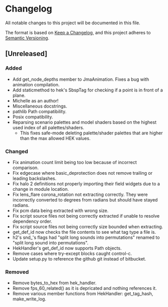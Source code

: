 # Changelog
All notable changes to this project will be documented in this file.

The format is based on [Keep a Changelog](https://keepachangelog.com/en/1.0.0/),
and this project adheres to [Semantic Versioning](https://semver.org/spec/v2.0.0.html).

## [Unreleased]
### Added
 - Add get_node_depths member to JmaAnimation. Fixes a bug with animation compilation.
 - Add staticmethod to hek's SbspTag for checking if a point is in front of a plane.
 - Michelle as an author!
 - Miscellaneous docstrings.
 - pathlib Path compatibility.
 - Posix compatibility.
 - Reparsing scenario palettes and model shaders based on the highest used index of all palettes/shaders.
    - This fixes safe-mode deleting palette/shader palettes that are higher than the max allowed HEK values.

### Changed
 - Fix animation count limit being too low because of incorrect comparison.
 - Fix edgecase where basic_deprotection does not remove trailing or leading backslashes.
 - Fix halo 2 definitions not properly importing their field widgets due to a change in module location.
 - Fix lens_flare corona_rotation not extracting correctly. They were incorrectly converted to degrees from radians but should have stayed radians.
 - Fix pcm data being extracted with wrong size.
 - Fix script source files not being correctly extracted if unable to resolve dependency order.
 - Fix script source files not being correctly size bounded when extracting.
 - get_def_id now checks the file contents to see what tag type a file is.
 - h2's snd_'s flags had "split long sounds into permutations" renamed to "split long sound into permutations".
 - HekHandler's get_def_id now supports Path objects.
 - Remove cases where try-except blocks caught control-c.
 - Update setup.py to reference the github git instead of bitbucket.

### Removed
 - Remove bytes_to_hex from hek_handler.
 - Remove fps_60_related() as it is depricated and nothing references it.
 - Remove various member functions from HekHandler: get_tag_hash, make_write_log.
